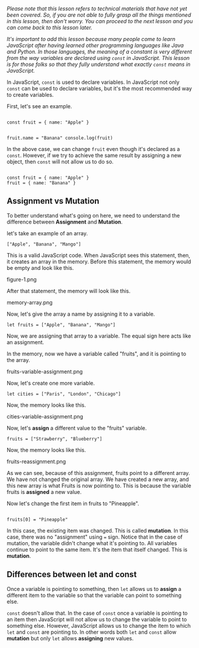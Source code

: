 _Please note that this lesson refers to technical materials that have not yet been covered.
So, if you are not able to fully grasp all the things mentioned in this lesson, then
don't worry. You can proceed to the next lesson and you can come back to this lesson later._

_It's important to add this lesson because many people come to learn JavaScript after having learned other programming
languages like Java and Python. In those languages, the meaning of a constant is very different from the way variables
are declared using `const` in JavaScript. This lesson is for those folks so that they fully understand what exactly
`const` means in JavaScript._

In JavaScript, `const` is used to declare variables.
In JavaScript not only `const` can be used to declare variables, but
it's the most recommended way to create variables.

First, let's see an example.

<codeblock language="javascript" type="lesson">
<code>
const fruit = { name: "Apple" }

fruit.name = "Banana"
console.log(fruit)
</code>
</codeblock>

In the above case, we can change `fruit` even though it's declared as a `const`.
However, if we try to achieve the same result by assigning a new object, then `const` will not allow us to do so.

<codeblock language="javascript" type="lesson">
<code>
const fruit = { name: "Apple" }
fruit = { name: "Banana" }
</code>
</codeblock>

## Assignment vs Mutation

To better understand what's going on here, we need to understand the difference between
**Assignment** and **Mutation**.

let's take an example of an array.


```
["Apple", "Banana", "Mango"]
```

This is a valid JavaScript code.
When JavaScript sees this statement, then, it creates an array in the memory.
Before this statement, the memory would be empty and look like this.

<image>figure-1.png</image>

After that statement, the memory will look like this.

<image>memory-array.png</image>

Now, let's give the array a name by assigning it to a variable.

```
let fruits = ["Apple", "Banana", "Mango"]
```

Now, we are assigning that array to a variable. The equal sign here acts like an assignment.

In the memory, now we have a variable called "fruits", and it is pointing to the array.

<image>fruits-variable-assignment.png</image>

Now, let's create one more variable.

```
let cities = ["Paris", "London", "Chicago"]
```

Now, the memory looks like this.

<image>cities-variable-assignment.png</image>

Now, let's **assign** a different value to the "fruits" variable.

```
fruits = ["Strawberry", "Blueberry"]
```

Now, the memory looks like this.

<image>fruits-reassignment.png</image>

As we can see, because of this assignment, fruits point to a different array.
We have not changed the original array. We have created a new array, and this new array is what Fruits is now pointing to.
This is because the variable fruits is **assigned** a new value.

Now let's change the first item in fruits to "Pineapple".

<codeblock language="javascript" type="lesson">
<code>
fruits[0] = "Pineapple"
</code>
</codeblock>

In this case, the existing item was changed. This is called **mutation**.
In this case, there was no "assignment" using `=` sign.
Notice that in the case of mutation, the variable didn't change what it's pointing to.
All variables continue to point to the same item. It's the item that itself changed.
This is **mutation**.

## Differences between let and const

Once a variable is pointing to something, then `let` allows us to **assign** a different item to the variable
so that the variable can point to something else.

`const` doesn't allow that. In the case of `const` once a variable is pointing to an item then JavaScript
will not allow us to change the variable to point to something else. However, JavaScript allows us to change the item
to which `let` and `const` are pointing to. In other words both `let` and `const` allow **mutation** but only `let` allows **assigning** new values.
